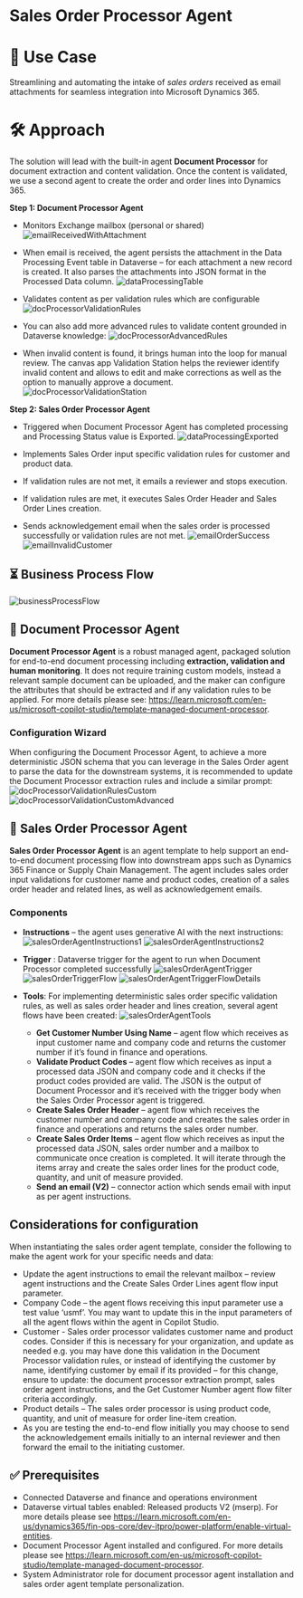 # Sales Order Processor Agent

# 🧩 Use Case
Streamlining and automating the intake of *sales orders* received as email attachments for seamless integration into Microsoft Dynamics 365.
# 🛠️ Approach
The solution will lead with the built-in agent **Document Processor** for document extraction and content validation. Once the content is validated, we use a second agent to create the order and order lines into Dynamics 365.

**Step 1: Document Processor Agent**
- Monitors Exchange mailbox (personal or shared)
![emailReceivedWithAttachment](images/emailReceivedWithAttachment.png)

- When email is received, the agent persists the attachment in the Data Processing Event table in Dataverse – for each attachment a new record is created. It also parses the attachments into JSON format in the Processed Data column.
![dataProcessingTable](images/dataProcessingTable.png)

- Validates content as per validation rules which are configurable
![docProcessorValidationRules](images/docProcessorValidationRules.png)

- You can also add more advanced rules to validate content grounded in Dataverse knowledge:
![docProcessorAdvancedRules](images/docProcessorAdvancedRules.png)

- When invalid content is found, it brings human into the loop for manual review. The canvas app Validation Station helps the reviewer identify invalid content and allows to edit and make corrections as well as the option to manually approve a document.
![docProcessorValidationStation](images/docProcessorValidationStation2.png)



**Step 2: Sales Order Processor Agent**
- Triggered when Document Processor Agent has completed processing and Processing Status value is Exported.
![dataProcessingExported](images/dataProcessingExported.png)


- Implements Sales Order input specific validation rules for customer and product data.
- If validation rules are not met, it emails a reviewer and stops execution.
- If validation rules are met, it executes Sales Order Header and Sales Order Lines creation.
- Sends acknowledgement email when the sales order is processed successfully or validation rules are not met.
![emailOrderSuccess](images/emailOrderSuccess.png)
![emailInvalidCustomer](images/emailInvalidCustomer.png)

## ⏳ Business Process Flow
![businessProcessFlow](images/businessProcessFlow.png)


## 📄 Document Processor Agent
**Document Processor Agent** is a robust managed agent, packaged solution for end-to-end document processing including **extraction, validation and human monitoring**. It does not require training custom models, instead a relevant sample document can be uploaded, and the maker can configure the attributes that should be extracted and if any validation rules to be applied. For more details please see: https://learn.microsoft.com/en-us/microsoft-copilot-studio/template-managed-document-processor.
### Configuration Wizard
When configuring the Document Processor Agent, to achieve a more deterministic JSON schema that you can leverage in the Sales Order agent to parse the data for the downstream systems, it is recommended to update the Document Processor extraction rules and include a similar prompt: 
![docProcessorValidationRulesCustom](images/docProcessorValidationRulesCustom.png)
![docProcessorValidationCustomAdvanced](images/docProcessorValidationCustomAdvanced.png)

## 🤖 Sales Order Processor Agent
**Sales Order Processor Agent** is an agent template to help support an end-to-end document processing flow into downstream apps such as Dynamics 365 Finance or Supply Chain Management. The agent includes sales order input validations for customer name and product codes, creation of a sales order header and related lines, as well as acknowledgement emails.
### Components
- **Instructions** – the agent uses generative AI with the next instructions:
![salesOrderAgentInstructions1](images/salesOrderAgentInstructions1.png)
![salesOrderAgentInstructions2](images/salesOrderAgentInstructions2.png)

- **Trigger** : Dataverse trigger for the agent to run when Document Processor completed successfully
![salesOrderAgentTrigger](images/salesOrderAgentTrigger.png)
![salesOrderTriggerFlow](images/salesOrderTriggerFlow.png) 
![salesOrderAgentTriggerFlowDetails](images/salesOrderAgentTriggerFlowDetails.png)


- **Tools**: For implementing deterministic sales order specific validation rules, as well as sales order header and lines creation, several agent flows have been created:
![salesOrderAgentTools](images/salesOrderAgentTools.png)

  - **Get Customer Number Using Name** – agent flow which receives as input customer name and company code and returns the customer number if it’s found in finance and operations.
  - **Validate Product Codes** – agent flow which receives as input a processed data JSON and company code and it checks if the product codes provided are valid. The JSON is the output of Document Processor and it’s received with the trigger body when the Sales Order Processor agent is triggered.
  - **Create Sales Order Header** – agent flow which receives the customer number and company code and creates the sales order in finance and operations and returns the sales order number.
  - **Create Sales Order Items** – agent flow which receives as input the processed data JSON, sales order number and a mailbox to communicate once creation is completed. It will iterate through the items array and create the sales order lines for the product code, quantity, and unit of measure provided.
  - **Send an email (V2)** – connector action which sends email with input as per agent instructions.

## Considerations for configuration
When instantiating the sales order agent template, consider the following to make the agent work for your specific needs and data:
 - Update the agent instructions to email the relevant mailbox – review agent instructions and the Create Sales Order Lines agent flow input parameter.
 - Company Code – the agent flows receiving this input parameter use a test value ‘usmf’. You may want to update this in the input parameters of all the agent flows within the agent in Copilot Studio.
 - Customer - Sales order processor validates customer name and product codes. Consider if this is necessary for your organization, and update as needed e.g. you may have done this validation in the Document Processor validation rules, or instead of identifying the customer by name, identifying customer by email if its provided – for this change, ensure to update: the document processor extraction prompt, sales order agent instructions, and the Get Customer Number agent flow filter criteria accordingly.
- Product details – The sales order processor is using product code, quantity, and unit of measure for order line-item creation.
- As you are testing the end-to-end flow initially you may choose to send the acknowledgement emails initially to an internal reviewer and then forward the email to the initiating customer.

## ✅ Prerequisites
 - Connected Dataverse and finance and operations environment
 - Dataverse virtual tables enabled: Released products V2 (mserp). For more details please see https://learn.microsoft.com/en-us/dynamics365/fin-ops-core/dev-itpro/power-platform/enable-virtual-entities.
 - Document Processor Agent installed and configured. For more details please see https://learn.microsoft.com/en-us/microsoft-copilot-studio/template-managed-document-processor.
 - System Administrator role for document processor agent installation and sales order agent template personalization.